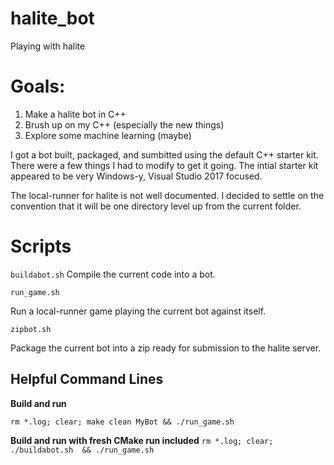 # halite_bot
Playing with halite

# Goals:

1. Make a halite bot in C++
1. Brush up on my C++ (especially the new things)
1. Explore some machine learning (maybe)

I got a bot built, packaged, and sumbitted using the default C++ starter kit. There were a few things I had to modify to get it going. The intial starter kit appeared to be very Windows-y, Visual Studio 2017 focused. 

The local-runner for halite is not well documented. I decided to settle on the convention that it will be one directory level up from the current folder.

# Scripts

`buildabot.sh`
Compile the current code into a bot.

`run_game.sh`

Run a local-runner game playing the current bot against itself.

`zipbot.sh`

Package the current bot into a zip ready for submission to the halite server.

## Helpful Command Lines

**Build and run**

`rm *.log; clear; make clean MyBot && ./run_game.sh`


**Build and run with fresh CMake run included**
`rm *.log; clear; ./buildabot.sh  && ./run_game.sh`



